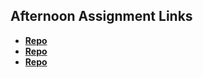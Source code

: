 ## Afternoon Assignment Links

* **[Repo](https://github.com/ArrMata/bcw_2023summer_choreScore)**
* **[Repo](https://github.com/ArrMata/<ASSIGNMENT_REPO>)**
* **[Repo](https://github.com/ArrMata/<ASSIGNMENT_REPO>)**
